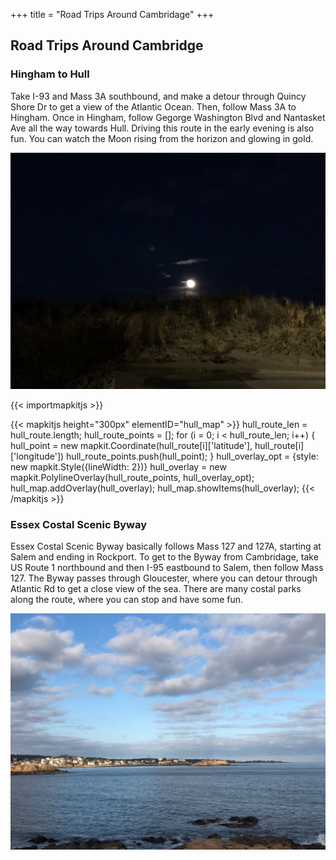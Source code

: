 +++
title = "Road Trips Around Cambridage"
+++

## Road Trips Around Cambridge

### Hingham to Hull

Take I-93 and Mass 3A southbound, and make a detour through Quincy Shore Dr to
get a view of the Atlantic Ocean. Then, follow Mass 3A to Hingham. Once in
Hingham, follow Gegorge Washington Blvd and Nantasket Ave all the way towards
Hull. Driving this route in the early evening is also fun. You can watch the
Moon rising from the horizon and glowing in gold.

![](./hull.jpg)

{{< importmapkitjs >}}
<script src="./hull-route.js"></script>
{{< mapkitjs height="300px" elementID="hull_map" >}}
hull_route_len = hull_route.length;
hull_route_points = [];
for (i = 0; i < hull_route_len; i++) {
    hull_point = new mapkit.Coordinate(hull_route[i]['latitude'], hull_route[i]['longitude'])
    hull_route_points.push(hull_point);
}
hull_overlay_opt = {style: new mapkit.Style({lineWidth: 2})}
hull_overlay = new mapkit.PolylineOverlay(hull_route_points, hull_overlay_opt);
hull_map.addOverlay(hull_overlay);
hull_map.showItems(hull_overlay);
{{< /mapkitjs >}}

### Essex Costal Scenic Byway

Essex Costal Scenic Byway basically follows Mass 127 and 127A, starting at
Salem and ending in Rockport. To get to the Byway from Cambridage, take US
Route 1 northbound and then I-95 eastbound to Salem, then follow Mass 127.
The Byway passes through Gloucester, where you can detour through Atlantic Rd
to get a close view of the sea. There are many costal parks along the route,
   where you can stop and have some fun.

![](./gloucester.jpg)
